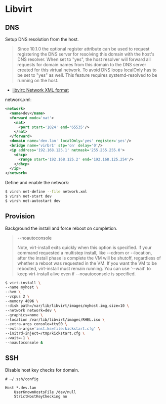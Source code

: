 # Libvirt

## DNS

Setup DNS resolution from the host.

> Since 10.1.0 the optional register attribute can be used to request
> registering the DNS server for resolving this domain with the host's
> DNS resolver. When set to "yes", the host resolver will forward all
> requests for domain names from this domain to the DNS server created
> for this virtual network. To avoid DNS loops localOnly has to be set
> to "yes" as well. This feature requires systemd-resolved to be running
> on the host.

- [libvirt: Network XML format](https://libvirt.org/formatnetwork.html#id3)

network.xml:

```xml
<network>
  <name>dev</name>
  <forward mode='nat'>
    <nat>
      <port start='1024' end='65535'/>
    </nat>
  </forward>
  <domain name='dev.lan' localOnly='yes' register='yes'/>
  <bridge name='virbr1' stp='on' delay='0'/>
  <ip address='192.168.125.1' netmask='255.255.255.0'>
    <dhcp>
      <range start='192.168.125.2' end='192.168.125.254'/>
    </dhcp>
  </ip>
</network>
```

Define and enable the network:

```bash
$ virsh net-define --file network.xml
$ virsh net-start dev
$ virsh net-autostart dev
```

## Provision

Background the install and force reboot on completion.

> --noautoconsole
>
> Note, virt-install exits quickly when this option is specified. If
> your command requested a multistep install, like --cdrom or
> --location, after the install phase is complete the VM will be
> shutoff, regardless of whether a reboot was requested in the VM. If
> you want the VM to be rebooted, virt-install must remain running. You
> can use '--wait' to keep virt-install alive even if --noautoconsole is
> specified.

```bash
$ virt-install \
--name myhost \
--hvm \
--vcpus 2 \
--memory 4096 \
--disk path=/var/lib/libvirt/images/myhost.img,size=10 \
--network network=dev \
--graphics=none \
--location /var/lib/libvirt/images/RHEL.iso \
--extra-args console=ttyS0 \
--extra-args='inst.ks=file:kickstart.cfg' \
--initrd-inject=/tmp/kickstart.cfg \
--wait=-1 \
--noautoconsole &
```

## SSH

Disable host key checks for domain.

```
# ~/.ssh/config

Host *.dev.lan
    UserKnownHostsFile /dev/null
    StrictHostKeyChecking no
```
